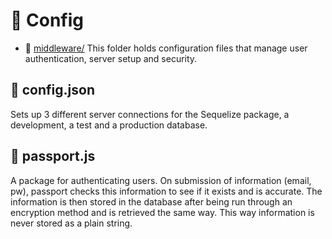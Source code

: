 # :open_file_folder: Config
  * :file_folder: [middleware/](./Develop/config/middleware)
  This folder holds configuration files that manage user authentication, server setup and security.

  ## :page_facing_up: config.json
 Sets up 3 different server connections for the Sequelize package, a development, a test and a production database.

  ## :page_facing_up: passport.js
  A package for authenticating users. On submission of information (email, pw), passport checks this information to see if it exists and is accurate. The information is then stored in the database after being run through an encryption method and is retrieved the same way. This way information is never stored as a plain string.